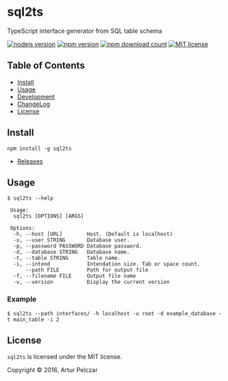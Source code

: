 # sql2ts

TypeScript interface generator from SQL table schema

[![nodejs version](https://img.shields.io/node/v/sql2ts.svg)](#)
[![npm version](https://img.shields.io/npm/v/sql2ts.svg)](#)
[![npm download count](https://img.shields.io/npm/dt/sql2ts.svg)](https://www.npmjs.com/package/sql2ts)
[![MIT license](https://img.shields.io/npm/l/sql2ts.svg)](#)

## Table of Contents

- [Install](#install)
- [Usage](#usage)
- [Development](#development)
- [ChangeLog](#changelog)
- [License](#license)

## Install

    npm install -g sql2ts

- [Releases](https://github.com/annsk/sql2ts.git/releases)

## Usage

```
$ sql2ts --help

 Usage:
  sql2ts [OPTIONS] [ARGS]

 Options:
  -h, --host [URL]        Host. (Default is localhost)
  -u, --user STRING       Database user.
  -p, --password PASSWORD Database password.
  -d, --database STRING   Database name.
  -t, --table STRING      Table name.
  -i, --intend            Intendation size. Tab or space count.
      --path FILE         Path for output file
  -f, --filename FILE     Output file name
  -v, --version           Display the current version

```

### Example

    $ sql2ts --path interfaces/ -h localhost -u root -d example_database -t main_table -i 2


## License

`sql2ts` is licensed under the MIT license.

Copyright &copy; 2016, Artur Pelczar
